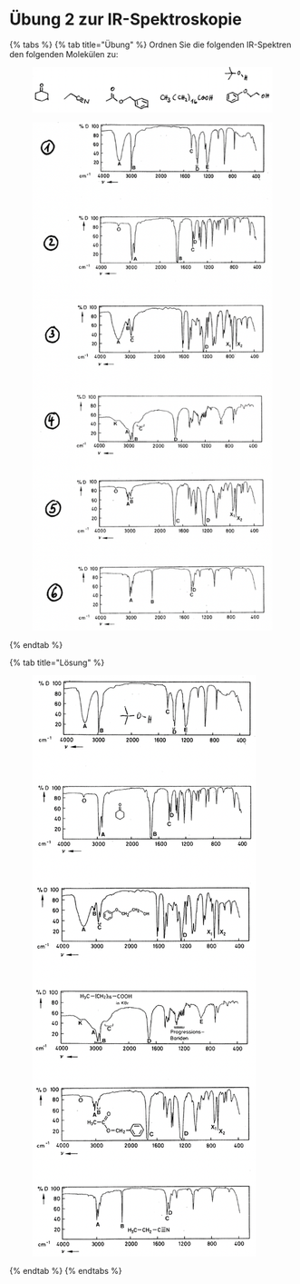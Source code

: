 # Übung 2 zur IR-Spektroskopie

{% tabs %}
{% tab title="Übung" %}
Ordnen Sie die folgenden IR-Spektren den folgenden Molekülen zu:

<figure><img src="../../.gitbook/assets/image (11) (1).png" alt=""><figcaption></figcaption></figure>

<figure><img src="../../.gitbook/assets/image (10) (1).png" alt=""><figcaption></figcaption></figure>
{% endtab %}

{% tab title="Lösung" %}
<figure><img src="../../.gitbook/assets/image (34).png" alt=""><figcaption></figcaption></figure>
{% endtab %}
{% endtabs %}









